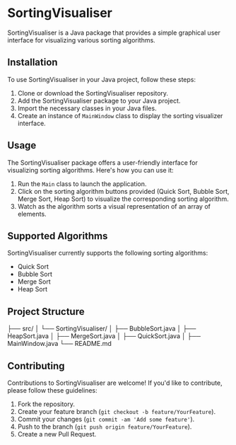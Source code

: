 # SortingVisualiser

SortingVisualiser is a Java package that provides a simple graphical user interface for visualizing various sorting algorithms.

## Installation

To use SortingVisualiser in your Java project, follow these steps:

1. Clone or download the SortingVisualiser repository.
2. Add the SortingVisualiser package to your Java project.
3. Import the necessary classes in your Java files.
4. Create an instance of `MainWindow` class to display the sorting visualizer interface.

## Usage

The SortingVisualiser package offers a user-friendly interface for visualizing sorting algorithms. Here's how you can use it:

1. Run the `Main` class to launch the application.
2. Click on the sorting algorithm buttons provided (Quick Sort, Bubble Sort, Merge Sort, Heap Sort) to visualize the corresponding sorting algorithm.
3. Watch as the algorithm sorts a visual representation of an array of elements.

## Supported Algorithms

SortingVisualiser currently supports the following sorting algorithms:

- Quick Sort
- Bubble Sort
- Merge Sort
- Heap Sort

## Project Structure

├── src/
│   └── SortingVisualiser/
│       ├── BubbleSort.java
│       ├── HeapSort.java
│       ├── MergeSort.java
│       ├── QuickSort.java
│       ├── MainWindow.java
└── README.md


## Contributing

Contributions to SortingVisualiser are welcome! If you'd like to contribute, please follow these guidelines:

1. Fork the repository.
2. Create your feature branch (`git checkout -b feature/YourFeature`).
3. Commit your changes (`git commit -am 'Add some feature'`).
4. Push to the branch (`git push origin feature/YourFeature`).
5. Create a new Pull Request.

